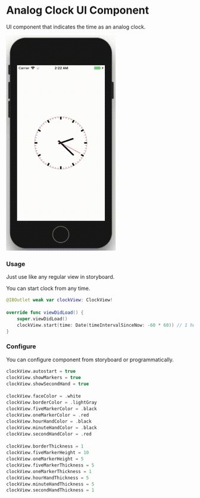 # Analog Clock UI Component
UI component that indicates the time as an analog clock.

![](preview.gif)

### Usage

Just use like any regular view in storyboard.

You can start clock from any time.
```Swift
@IBOutlet weak var clockView: ClockView!

override func viewDidLoad() {
    super.viewDidLoad()
    clockView.start(time: Date(timeIntervalSinceNow: -60 * 60)) // 1 hour before
}
```

### Configure

You can configure component from storyboard or programmatically.
```Swift
clockView.autostart = true
clockView.showMarkers = true
clockView.showSecondHand = true

clockView.faceColor = .white
clockView.borderColor = .lightGray
clockView.fiveMarkerColor = .black
clockView.oneMarkerColor = .red
clockView.hourHandColor = .black
clockView.minuteHandColor = .black
clockView.secondHandColor = .red

clockView.borderThickness = 1
clockView.fiveMarkerHeight = 10
clockView.oneMarkerHeight = 5
clockView.fiveMarkerThickness = 5
clockView.oneMarkerThickness = 1
clockView.hourHandThickness = 5
clockView.minuteHandThickness = 5
clockView.secondHandThickness = 1
```
